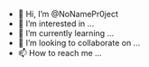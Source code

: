 - 👋 Hi, I’m @NoNamePr0ject
- 👀 I’m interested in ...
- 🌱 I’m currently learning ...
- 💞️ I’m looking to collaborate on ...
- 📫 How to reach me ...

<!---
NoNamePr0ject/NoNamePr0ject is a ✨ special ✨ repository because its `README.md` (this file) appears on your GitHub profile.
You can click the Preview link to take a look at your changes.
--->
